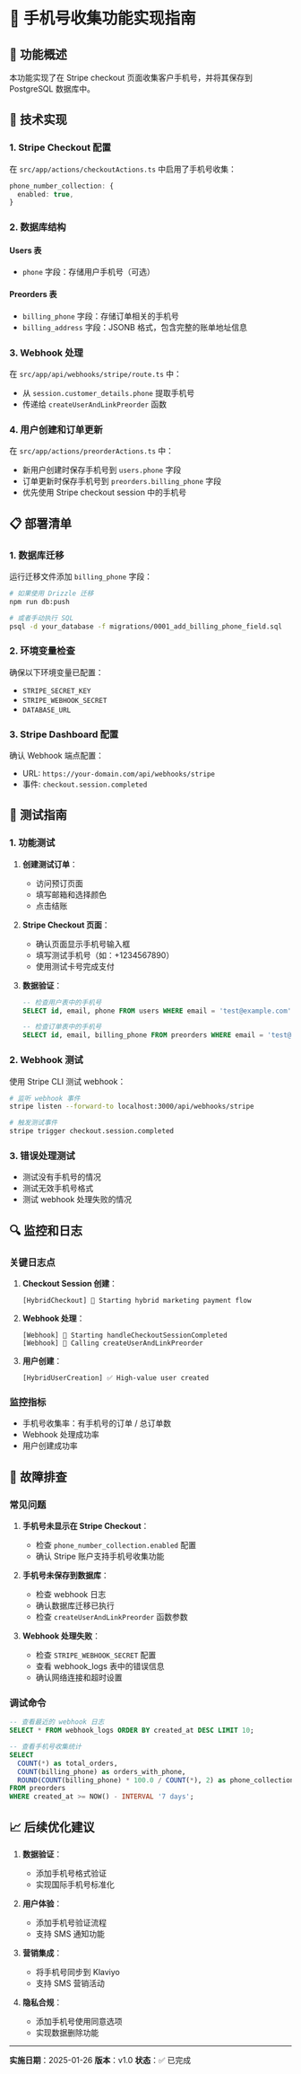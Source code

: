 # 📱 手机号收集功能实现指南

## 🎯 功能概述

本功能实现了在 Stripe checkout 页面收集客户手机号，并将其保存到 PostgreSQL 数据库中。

## 🔧 技术实现

### 1. Stripe Checkout 配置

在 `src/app/actions/checkoutActions.ts` 中启用了手机号收集：

```typescript
phone_number_collection: {
  enabled: true,
}
```

### 2. 数据库结构

#### Users 表
- `phone` 字段：存储用户手机号（可选）

#### Preorders 表
- `billing_phone` 字段：存储订单相关的手机号
- `billing_address` 字段：JSONB 格式，包含完整的账单地址信息

### 3. Webhook 处理

在 `src/app/api/webhooks/stripe/route.ts` 中：
- 从 `session.customer_details.phone` 提取手机号
- 传递给 `createUserAndLinkPreorder` 函数

### 4. 用户创建和订单更新

在 `src/app/actions/preorderActions.ts` 中：
- 新用户创建时保存手机号到 `users.phone` 字段
- 订单更新时保存手机号到 `preorders.billing_phone` 字段
- 优先使用 Stripe checkout session 中的手机号

## 📋 部署清单

### 1. 数据库迁移

运行迁移文件添加 `billing_phone` 字段：

```bash
# 如果使用 Drizzle 迁移
npm run db:push

# 或者手动执行 SQL
psql -d your_database -f migrations/0001_add_billing_phone_field.sql
```

### 2. 环境变量检查

确保以下环境变量已配置：
- `STRIPE_SECRET_KEY`
- `STRIPE_WEBHOOK_SECRET`
- `DATABASE_URL`

### 3. Stripe Dashboard 配置

确认 Webhook 端点配置：
- URL: `https://your-domain.com/api/webhooks/stripe`
- 事件: `checkout.session.completed`

## 🧪 测试指南

### 1. 功能测试

1. **创建测试订单**：
   - 访问预订页面
   - 填写邮箱和选择颜色
   - 点击结账

2. **Stripe Checkout 页面**：
   - 确认页面显示手机号输入框
   - 填写测试手机号（如：+1234567890）
   - 使用测试卡号完成支付

3. **数据验证**：
   ```sql
   -- 检查用户表中的手机号
   SELECT id, email, phone FROM users WHERE email = 'test@example.com';

   -- 检查订单表中的手机号
   SELECT id, email, billing_phone FROM preorders WHERE email = 'test@example.com';
   ```

### 2. Webhook 测试

使用 Stripe CLI 测试 webhook：

```bash
# 监听 webhook 事件
stripe listen --forward-to localhost:3000/api/webhooks/stripe

# 触发测试事件
stripe trigger checkout.session.completed
```

### 3. 错误处理测试

- 测试没有手机号的情况
- 测试无效手机号格式
- 测试 webhook 处理失败的情况

## 🔍 监控和日志

### 关键日志点

1. **Checkout Session 创建**：
   ```
   [HybridCheckout] 🎯 Starting hybrid marketing payment flow
   ```

2. **Webhook 处理**：
   ```
   [Webhook] 🚀 Starting handleCheckoutSessionCompleted
   [Webhook] 👤 Calling createUserAndLinkPreorder
   ```

3. **用户创建**：
   ```
   [HybridUserCreation] ✅ High-value user created
   ```

### 监控指标

- 手机号收集率：有手机号的订单 / 总订单数
- Webhook 处理成功率
- 用户创建成功率

## 🚨 故障排查

### 常见问题

1. **手机号未显示在 Stripe Checkout**：
   - 检查 `phone_number_collection.enabled` 配置
   - 确认 Stripe 账户支持手机号收集功能

2. **手机号未保存到数据库**：
   - 检查 webhook 日志
   - 确认数据库迁移已执行
   - 检查 `createUserAndLinkPreorder` 函数参数

3. **Webhook 处理失败**：
   - 检查 `STRIPE_WEBHOOK_SECRET` 配置
   - 查看 webhook_logs 表中的错误信息
   - 确认网络连接和超时设置

### 调试命令

```sql
-- 查看最近的 webhook 日志
SELECT * FROM webhook_logs ORDER BY created_at DESC LIMIT 10;

-- 查看手机号收集统计
SELECT
  COUNT(*) as total_orders,
  COUNT(billing_phone) as orders_with_phone,
  ROUND(COUNT(billing_phone) * 100.0 / COUNT(*), 2) as phone_collection_rate
FROM preorders
WHERE created_at >= NOW() - INTERVAL '7 days';
```

## 📈 后续优化建议

1. **数据验证**：
   - 添加手机号格式验证
   - 实现国际手机号标准化

2. **用户体验**：
   - 添加手机号验证流程
   - 支持 SMS 通知功能

3. **营销集成**：
   - 将手机号同步到 Klaviyo
   - 支持 SMS 营销活动

4. **隐私合规**：
   - 添加手机号使用同意选项
   - 实现数据删除功能

---

**实施日期**：2025-01-26
**版本**：v1.0
**状态**：✅ 已完成
